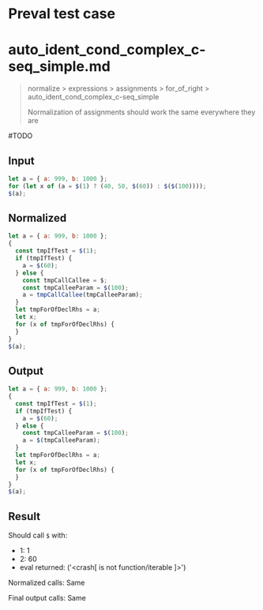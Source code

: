 # Preval test case

# auto_ident_cond_complex_c-seq_simple.md

> normalize > expressions > assignments > for_of_right > auto_ident_cond_complex_c-seq_simple
>
> Normalization of assignments should work the same everywhere they are

#TODO

## Input

`````js filename=intro
let a = { a: 999, b: 1000 };
for (let x of (a = $(1) ? (40, 50, $(60)) : $($(100))));
$(a);
`````

## Normalized

`````js filename=intro
let a = { a: 999, b: 1000 };
{
  const tmpIfTest = $(1);
  if (tmpIfTest) {
    a = $(60);
  } else {
    const tmpCallCallee = $;
    const tmpCalleeParam = $(100);
    a = tmpCallCallee(tmpCalleeParam);
  }
  let tmpForOfDeclRhs = a;
  let x;
  for (x of tmpForOfDeclRhs) {
  }
}
$(a);
`````

## Output

`````js filename=intro
let a = { a: 999, b: 1000 };
{
  const tmpIfTest = $(1);
  if (tmpIfTest) {
    a = $(60);
  } else {
    const tmpCalleeParam = $(100);
    a = $(tmpCalleeParam);
  }
  let tmpForOfDeclRhs = a;
  let x;
  for (x of tmpForOfDeclRhs) {
  }
}
$(a);
`````

## Result

Should call `$` with:
 - 1: 1
 - 2: 60
 - eval returned: ('<crash[ <ref> is not function/iterable ]>')

Normalized calls: Same

Final output calls: Same
